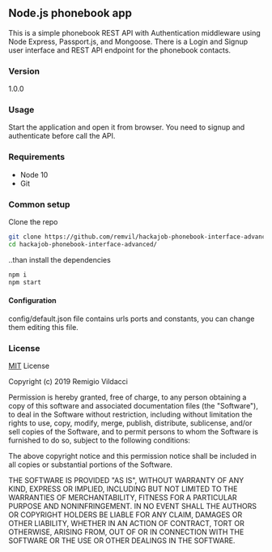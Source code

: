 ## Node.js phonebook app

This is a simple phonebook REST API with Authentication middleware using Node Express, Passport.js, and Mongoose.
There is a Login and Signup user interface and REST API endpoint for the phonebook contacts.

### Version

1.0.0

### Usage

Start the application and open it from browser.
You need to signup and authenticate before call the API.


### Requirements

* Node 10
* Git

### Common setup

Clone the repo

```bash
git clone https://github.com/remvil/hackajob-phonebook-interface-advanced
cd hackajob-phonebook-interface-advanced/
```
..than install the dependencies

```bash
npm i
npm start
```

#### Configuration
config/default.json file contains urls ports and constants, you can change them editing this file.

### License
[MIT](https://choosealicense.com/licenses/mit/) License

Copyright (c) 2019 Remigio Vildacci

Permission is hereby granted, free of charge, to any person obtaining a copy
of this software and associated documentation files (the "Software"), to deal
in the Software without restriction, including without limitation the rights
to use, copy, modify, merge, publish, distribute, sublicense, and/or sell
copies of the Software, and to permit persons to whom the Software is
furnished to do so, subject to the following conditions:

The above copyright notice and this permission notice shall be included in all
copies or substantial portions of the Software.

THE SOFTWARE IS PROVIDED "AS IS", WITHOUT WARRANTY OF ANY KIND, EXPRESS OR
IMPLIED, INCLUDING BUT NOT LIMITED TO THE WARRANTIES OF MERCHANTABILITY,
FITNESS FOR A PARTICULAR PURPOSE AND NONINFRINGEMENT. IN NO EVENT SHALL THE
AUTHORS OR COPYRIGHT HOLDERS BE LIABLE FOR ANY CLAIM, DAMAGES OR OTHER
LIABILITY, WHETHER IN AN ACTION OF CONTRACT, TORT OR OTHERWISE, ARISING FROM,
OUT OF OR IN CONNECTION WITH THE SOFTWARE OR THE USE OR OTHER DEALINGS IN THE
SOFTWARE.